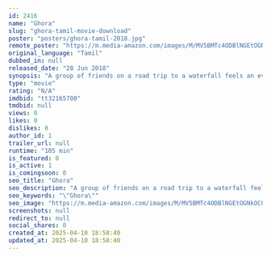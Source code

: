```yaml
---
id: 2416
name: "Ghora"
slug: "ghora-tamil-movie-download"
poster: "posters/ghora-tamil-2018.jpg"
remote_poster: "https://m.media-amazon.com/images/M/MV5BMTc4ODBlNGEtOGNkOC00MTcyLWIyZTYtNzA3MjEyMzIzZTRlXkEyXkFqcGc@._V1_SX300.jpg"
original_language: "Tamil"
dubbed_in: null
released_date: "28 Jun 2018"
synopsis: "A group of friends on a road trip to a waterfall feels an evil presence around them on their way back."
type: "movie"
rating: "N/A"
imdbid: "tt32165700"
tmdbid: null
views: 0
likes: 0
dislikes: 0
author_id: 1
trailer_url: null
runtime: "105 min"
is_featured: 0
is_active: 1
is_comingsoon: 0
seo_title: "Ghora"
seo_description: "A group of friends on a road trip to a waterfall feels an evil presence around them on their way back."
seo_keywords: "\"Ghora\""
seo_image: "https://m.media-amazon.com/images/M/MV5BMTc4ODBlNGEtOGNkOC00MTcyLWIyZTYtNzA3MjEyMzIzZTRlXkEyXkFqcGc@._V1_SX300.jpg"
screenshots: null
redirect_to: null
social_shares: 0
created_at: 2025-04-10 18:58:40
updated_at: 2025-04-10 18:58:40
---
```


